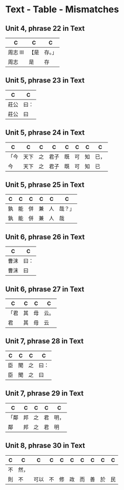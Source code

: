 # Text - Table - Mismatches

## Unit 4, phrase 22 in Text

C | C | C
--- | --- | ---
周志 III  | 【是 | 存。」
周志 | 是 | 存

## Unit 5, phrase 23 in Text

C | C
--- | ---
莊公 | 曰：
莊公 | 曰

## Unit 5, phrase 24 in Text

C | C | C | C | C | C | C | C
--- | --- | --- | --- | --- | --- | --- | ---
「今 | 天下 | 之 | 君子 | 既 | 可 | 知 | 已，
今 | 天下 | 之 | 君子 | 既 | 可 | 知 | 已

## Unit 5, phrase 25 in Text

C | C | C | C | C | C
--- | --- | --- | --- | --- | ---
孰 | 能 | 併 | 兼 | 人 | 哉？」
孰 | 能 | 併 | 兼 | 人 | 哉

## Unit 6, phrase 26 in Text

C | C
--- | ---
曹沫 | 曰：
曹沫 | 曰

## Unit 6, phrase 27 in Text

C | C | C | C
--- | --- | --- | ---
「君 | 其 | 毋 | 云。
君 | 其 | 毋 | 云

## Unit 7, phrase 28 in Text

C | C | C | C
--- | --- | --- | ---
臣 | 聞 | 之 | 曰：
臣 | 聞 | 之 | 曰

## Unit 7, phrase 29 in Text

C | C | C | C | C
--- | --- | --- | --- | ---
「鄰 | 邦 | 之 | 君 | 明，
鄰 | 邦 | 之 | 君 | 明

## Unit 8, phrase 30 in Text

C | C | C | C | C | C | C | C | C | C
--- | --- | --- | --- | --- | --- | --- | --- | --- | ---
不 | 然， |  |  |  |  |  |  |  | 
則 | 不 | 可以 | 不 | 修 | 政 | 而 | 善 | 於 | 民

